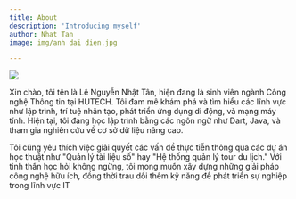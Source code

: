 ```yaml
---
title: About
description: 'Introducing myself'
author: Nhat Tan
image: img/anh dai dien.jpg

---
```


![](/img/anhdaidien.jpg)


Xin chào, tôi tên là Lê Nguyễn Nhật Tân, hiện đang là sinh viên ngành Công nghệ Thông tin tại HUTECH. Tôi đam mê khám phá và tìm hiểu các lĩnh vực như lập trình, trí tuệ nhân tạo, phát triển ứng dụng di động, và mạng máy tính. Hiện tại, tôi đang học lập trình bằng các ngôn ngữ như Dart, Java, và tham gia nghiên cứu về cơ sở dữ liệu nâng cao.

Tôi cũng yêu thích việc giải quyết các vấn đề thực tiễn thông qua các dự án học thuật như "Quản lý tài liệu số" hay "Hệ thống quản lý tour du lịch." Với tinh thần học hỏi không ngừng, tôi mong muốn xây dựng những giải pháp công nghệ hữu ích, đồng thời trau dồi thêm kỹ năng để phát triển sự nghiệp trong lĩnh vực IT
